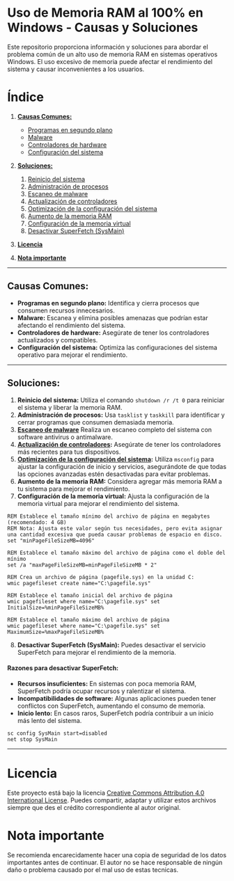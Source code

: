 # Uso de Memoria RAM al 100% en Windows - Causas y Soluciones

Este repositorio proporciona información y soluciones para abordar el problema común de un alto uso de memoria RAM en sistemas operativos Windows. El uso excesivo de memoria puede afectar el rendimiento del sistema y causar inconvenientes a los usuarios.

# Índice

1. [**Causas Comunes:**](#causas-comunes)
   - [Programas en segundo plano](#programas-en-segundo-plano)
   - [Malware](#malware)
   - [Controladores de hardware](#controladores-de-hardware)
   - [Configuración del sistema](#configuración-del-sistema)

2. [**Soluciones:**](#soluciones)
   1. [Reinicio del sistema](#reinicio-del-sistema)
   2. [Administración de procesos](#administración-de-procesos)
   3. [Escaneo de malware](#escaneo-de-malware)
   4. [Actualización de controladores](#actualización-de-controladores)
   5. [Optimización de la configuración del sistema](#optimización-de-la-configuración-del-sistema)
   6. [Aumento de la memoria RAM](#aumento-de-la-memoria-ram)
   7. [Configuración de la memoria virtual](#configuración-de-la-memoria-virtual)
   8. [Desactivar SuperFetch (SysMain)](#desactivar-superfetch-sysmain)

3. [**Licencia**](#licencia)
4. [**Nota importante**](#nota-importante)

---

## Causas Comunes:

- **Programas en segundo plano:** Identifica y cierra procesos que consumen recursos innecesarios.
- **Malware:** Escanea y elimina posibles amenazas que podrían estar afectando el rendimiento del sistema.
- **Controladores de hardware:** Asegúrate de tener los controladores actualizados y compatibles.
- **Configuración del sistema:** Optimiza las configuraciones del sistema operativo para mejorar el rendimiento.

---

## Soluciones:

1. **Reinicio del sistema:** Utiliza el comando `shutdown /r /t 0` para reiniciar el sistema y liberar la memoria RAM.
2. **Administración de procesos:** Usa `tasklist` y `taskkill` para identificar y cerrar programas que consumen demasiada memoria.
3. **[Escaneo de malware](https://github.com/StarkTechRepo/Desinfectar-Windows-de-Virus-como-Profesional)** Realiza un escaneo completo del sistema con software antivirus o antimalware. 
4. **[Actualización de controladores](https://github.com/StarkTechRepo/Guia-para-Instalar-Controladores):** Asegúrate de tener los controladores más recientes para tus dispositivos.
5. **[Optimización de la configuración del sistema](https://github.com/StarkTechRepo/Optimizar-Personalizar-Windows):** Utiliza `msconfig` para ajustar la configuración de inicio y servicios, asegurándote de que todas las opciones avanzadas estén desactivadas para evitar problemas.
6. **Aumento de la memoria RAM:** Considera agregar más memoria RAM a tu sistema para mejorar el rendimiento.
7. **Configuración de la memoria virtual:** Ajusta la configuración de la memoria virtual para mejorar el rendimiento del sistema.
```
REM Establece el tamaño mínimo del archivo de página en megabytes (recomendado: 4 GB)
REM Nota: Ajusta este valor según tus necesidades, pero evita asignar una cantidad excesiva que pueda causar problemas de espacio en disco. 
set "minPageFileSizeMB=4096"

REM Establece el tamaño máximo del archivo de página como el doble del mínimo
set /a "maxPageFileSizeMB=minPageFileSizeMB * 2"

REM Crea un archivo de página (pagefile.sys) en la unidad C:
wmic pagefileset create name="C:\pagefile.sys"

REM Establece el tamaño inicial del archivo de página
wmic pagefileset where name="C:\pagefile.sys" set InitialSize=%minPageFileSizeMB%

REM Establece el tamaño máximo del archivo de página
wmic pagefileset where name="C:\pagefile.sys" set MaximumSize=%maxPageFileSizeMB%
```
8. **Desactivar SuperFetch (SysMain):** Puedes desactivar el servicio SuperFetch para mejorar el rendimiento de la memoria.
#### Razones para desactivar SuperFetch:
- **Recursos insuficientes:** En sistemas con poca memoria RAM, SuperFetch podría ocupar recursos y ralentizar el sistema.
- **Incompatibilidades de software:** Algunas aplicaciones pueden tener conflictos con SuperFetch, aumentando el consumo de memoria.
- **Inicio lento:** En casos raros, SuperFetch podría contribuir a un inicio más lento del sistema.
```
sc config SysMain start=disabled
net stop SysMain
```

---

# Licencia
Este proyecto está bajo la licencia [Creative Commons Attribution 4.0 International License](https://creativecommons.org/licenses/by/4.0/). Puedes compartir, adaptar y utilizar estos archivos siempre que des el crédito correspondiente al autor original.

# Nota importante
Se recomienda encarecidamente hacer una copia de seguridad de los datos importantes antes de continuar. El autor no se hace responsable de ningún daño o problema causado por el mal uso de estas tecnicas.
